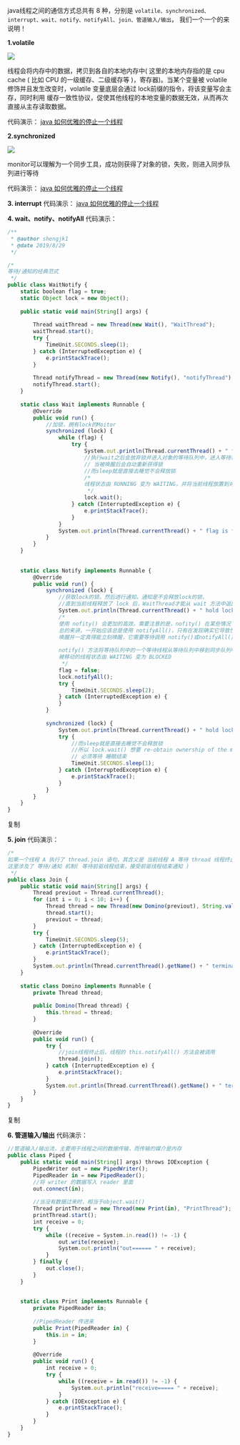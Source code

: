 java线程之间的通信方式总共有 8 种，分别是 `volatile、synchronized、interrupt、wait、notify、notifyAll、join、管道输入/输出`， 我们一个一个的来说明！

**1.volatile**

![](https://ask.qcloudimg.com/http-save/4069641/h62bxf2ppc.jpeg)

线程会将内存中的数据，拷贝到各自的本地内存中( 这里的本地内存指的是 cpu cache ( 比如 CPU 的一级缓存、二级缓存等 )，寄存器)。当某个变量被 volatile 修饰并且发生改变时，volatile 变量底层会通过 lock前缀的指令，将该变量写会主存，同时利用 缓存一致性协议，促使其他线程的本地变量的数据无效，从而再次直接从主存读取数据。

代码演示： [java 如何优雅的停止一个线程](https://cloud.tencent.com/developer/tools/blog-entry?target=https%3A%2F%2Fwww.jianshu.com%2Fp%2Fb614a1f32853&source=article&objectId=1579294)

**2.synchronized**

![](https://ask.qcloudimg.com/http-save/4069641/5aegnci5xn.jpeg)

monitor可以理解为一个同步工具，成功则获得了对象的锁，失败，则进入同步队列进行等待

代码演示： [java 如何优雅的停止一个线程](https://cloud.tencent.com/developer/tools/blog-entry?target=https%3A%2F%2Fwww.jianshu.com%2Fp%2Fb614a1f32853&source=article&objectId=1579294)

**3. interrupt** 代码演示： [java 如何优雅的停止一个线程](https://cloud.tencent.com/developer/tools/blog-entry?target=https%3A%2F%2Fwww.jianshu.com%2Fp%2Fb614a1f32853&source=article&objectId=1579294)

**4. wait、notify、notifyAll** 代码演示：

```javascript
/**
 * @author shengjk1
 * @date 2019/8/29
 */

/*
等待/通知的经典范式
 */
public class WaitNotify {
	static boolean flag = true;
	static Object lock = new Object();
	
	public static void main(String[] args) {
		
		Thread waitThread = new Thread(new Wait(), "WaitThread");
		waitThread.start();
		try {
			TimeUnit.SECONDS.sleep(1);
		} catch (InterruptedException e) {
			e.printStackTrace();
		}
		
		Thread notifyThread = new Thread(new Notify(), "notifyThread");
		notifyThread.start();
	}
	
	static class Wait implements Runnable {
		@Override
		public void run() {
			//加锁，拥有lock的Moitor
			synchronized (lock) {
				while (flag) {
					try {
						System.out.println(Thread.currentThread() + " flag is true. waitting@" + new SimpleDateFormat("HH:mm:ss").format(new Date()));
						//执行wait之后会放弃锁并进入对象的等待队列中，进入等待状态
						// 当被唤醒后会自动重新获得锁
						//而sleep就是直接去睡觉不会释放锁
						/*
						线程状态由 RUNNING 变为 WAITING，并将当前线程放置到对象的等待队列中
						 */
						lock.wait();
					} catch (InterruptedException e) {
						e.printStackTrace();
					}
				}
				System.out.println(Thread.currentThread() + " flag is false. running@" + new SimpleDateFormat("HH:mm:ss").format(new Date()));
			}
		}
	}
	
	
	static class Notify implements Runnable {
		@Override
		public void run() {
			synchronized (lock) {
				//获取lock的锁，然后进行通知，通知是不会释放lock的锁，
				//直到当前线程释放了 lock 后，WaitThread才能从 wait 方法中返回
				System.out.println(Thread.currentThread() + " hold lock. notify@" + new SimpleDateFormat("HH:mm:ss").format(new Date()));
				/*
				使用 nofity() 会更加的高效。需要注意的是，nofity() 在某些情况下却会导致死锁，所以只有在经过精细地设计后，才能使用 nofity()。
				总的来讲，一开始应该总是使用 notifyAll()，只有在发现确实它导致性能问题时，才考虑 notify()，并且对死锁问题给予足够的关注。
				唤醒并一定真得能立刻唤醒，它需要等待调用 notify()或notifyAll() 的线程释放锁之后，等待线程才有机会从 wait() 返回。
				
				notify() 方法将等待队列中的一个等待线程从等待队列中移到同步队列中，而 notifyAll() 方法则是将等待队列中所有线程全部移动到同步对象。
				被移动的线程状态由 WAITING 变为 BLOCKED
				 */
				flag = false;
				lock.notifyAll();
				try {
					TimeUnit.SECONDS.sleep(2);
				} catch (InterruptedException e) {
				}
			}
			
			synchronized (lock) {
				System.out.println(Thread.currentThread() + " hold lock. notify@" + new SimpleDateFormat("HH:mm:ss").format(new Date()));
				try {
					//而sleep就是直接去睡觉不会释放锁
					//所以 lock.wait() 想要 re-obtain ownership of the monitor and resumes execution
					// 必须等待 睡眠结束
					TimeUnit.SECONDS.sleep(1);
				} catch (InterruptedException e) {
					e.printStackTrace();
				}
			}
		}
	}
}
```

复制

**5. join** 代码演示：

```javascript
/*
如果一个线程 A 执行了 thread.join 语句，其含义是 当前线程 A 等待 thread 线程终止后才从 thread.join 返回
这里涉及了 等待/通知 机制( 等待前驱线程结束，接受前驱线程结束通知 )
 */
public class Join {
	public static void main(String[] args) {
		Thread previout = Thread.currentThread();
		for (int i = 0; i < 10; i++) {
			Thread thread = new Thread(new Domino(previout), String.valueOf(i));
			thread.start();
			previout = thread;
		}
		try {
			TimeUnit.SECONDS.sleep(5);
		} catch (InterruptedException e) {
			e.printStackTrace();
		}
		System.out.println(Thread.currentThread().getName() + " terminate");
	}
	
	static class Domino implements Runnable {
		private Thread thread;
		
		public Domino(Thread thread) {
			this.thread = thread;
		}
		
		@Override
		public void run() {
			try {
				//join线程终止后，线程的 this.notifyAll() 方法会被调用
				thread.join();
			} catch (InterruptedException e) {
				e.printStackTrace();
			}
			System.out.println(Thread.currentThread().getName() + " terminate.");
		}
	}
}
```

复制

**6. 管道输入/输出** 代码演示：

```javascript
//管道输入/输出流，主要用于线程之间的数据传输，而传输的媒介是内存
public class Piped {
	public static void main(String[] args) throws IOException {
		PipedWriter out = new PipedWriter();
		PipedReader in = new PipedReader();
		//将 writer 的数据写入 reader 里面
		out.connect(in);
		
		//当没有数据过来时，相当于object.wait()
		Thread printThread = new Thread(new Print(in), "PrintThread");
		printThread.start();
		int receive = 0;
		try {
			while ((receive = System.in.read()) != -1) {
				out.write(receive);
				System.out.println("out====== " + receive);
			}
		} finally {
			out.close();
		}
	}
	
	
	static class Print implements Runnable {
		private PipedReader in;
		
		//PipedReader 传进来
		public Print(PipedReader in) {
			this.in = in;
		}
		
		@Override
		public void run() {
			int receive = 0;
			try {
				while ((receive = in.read()) != -1) {
					System.out.println("receive===== " + receive);
				}
			} catch (IOException e) {
				e.printStackTrace();
			}
		}
	}
}
```

